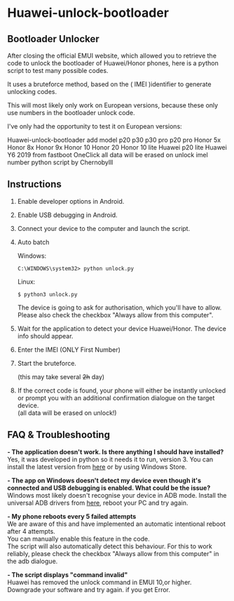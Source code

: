 # Huawei-unlock-bootloader

## Bootloader Unlocker

After closing the official EMUI website,
which allowed you to retrieve the code to unlock the bootloader of Huawei/Honor phones, 
here is a python script to test many possible codes.

It uses a bruteforce method, based on the ( IMEI )identifier to generate unlocking codes.

This will most likely only work on European versions, 
because these only use numbers in the bootloader unlock code.

I've only had the opportunity to test it on European versions:

Huawei-unlock-bootloader add model
p20
p30
p30 pro
p20 pro
Honor 5x
Honor 8x
Honor 9x
Honor 10 Honor 20
Honor 10 lite
Huawei p20 lite
Huawei Y6 2019
from fastboot
OneClick
all data will be erased on unlock
imel number
python script
by Chernobylll


## Instructions

1. Enable developer options in Android.
1. Enable USB debugging in Android.
1. Connect your device to the computer and launch the script.
1. Auto batch

    Windows:
    ```batch
    C:\WINDOWS\system32> python unlock.py
    ```
    Linux:
    ```shell
    $ python3 unlock.py
    ```
    The device is going to ask for authorisation, which you'll have to allow.  
    Please also check the checkbox "Always allow from this computer".
	
1. Wait for the application to detect your device Huawei/Honor. The device info should appear.
1. Enter the IMEI (ONLY First Number)
1. Start the bruteforce.  

    (this may take several ~~2h~~ day) 
	
1. If the correct code is found, your phone will either be instantly unlocked or prompt you with an additional confirmation dialogue on the target device.  
    (all data will be erased on unlock!)


## FAQ & Troubleshooting

**- The application doesn't work. Is there anything I should have installed?**  
Yes, it was developed in python so it needs it to run, version 3. You can install the latest version from [here](https://www.python.org/downloads/) or by using Windows Store.

**- The app on Windows doesn't detect my device even though it's connected and USB debugging is enabled. What could be the issue?**  
Windows most likely doesn't recognise your device in ADB mode. Install the universal ADB drivers from [here](http://dl.adbdriver.com/upload/adbdriver.zip), reboot your PC and try again.

**- My phone reboots every 5 failed attempts**  
We are aware of this and have implemented an automatic intentional reboot after 4 attempts.  
You can manually enable this feature in the code.  
The script will also automatically detect this behaviour. For this to work reliably, please check the checkbox "Always allow from this computer" in the adb dialogue.

**- The script displays "command invalid"**  
Huawei has removed the unlock command in EMUI 10,or higher.  
Downgrade your software and try again. if you get Error.
